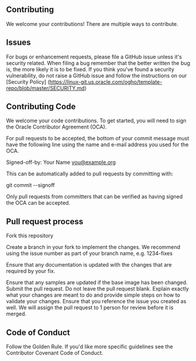 ## Contributing

We welcome your contributions! There are multiple ways to contribute.

## Issues

For bugs or enhancement requests, please file a GitHub issue unless it's
security related. When filing a bug remember that the better written the
bug is, the more likely it is to be fixed. If you think you've found a
security vulnerability, do not raise a GitHub issue and follow the
instructions on our [Security Policy] (https://linux-git.us.oracle.com/ogho/template-repo/blob/master/SECURITY.md)

## Contributing Code

We welcome your code contributions. To get started, you will need to sign
the Oracle Contributor Agreement (OCA).

For pull requests to be accepted, the bottom of your commit message must have
the following line using the name and e-mail address you used for the OCA.

Signed-off-by: Your Name <you@example.org>

This can be automatically added to pull requests by committing with:

git commit --signoff

Only pull requests from committers that can be verified as having
signed the OCA can be accepted.

## Pull request process

Fork this repository

Create a branch in your fork to implement the changes. We recommend using
the issue number as part of your branch name, e.g. 1234-fixes

Ensure that any documentation is updated with the changes that are required
by your fix.

Ensure that any samples are updated if the base image has been changed.
Submit the pull request. Do not leave the pull request blank. Explain exactly
what your changes are meant to do and provide simple steps on how to validate
your changes. Ensure that you reference the issue you created as well.
We will assign the pull request to 1 person for review before it is merged.

## Code of Conduct

Follow the Golden Rule. If you'd like more specific guidelines see the
Contributor Covenant Code of Conduct.
